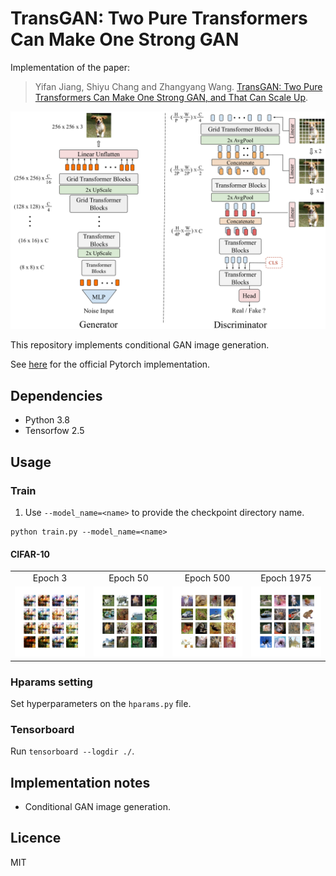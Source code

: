 # TransGAN: Two Pure Transformers Can Make One Strong GAN
Implementation of the paper:

> Yifan Jiang, Shiyu Chang and Zhangyang Wang. [TransGAN: Two Pure Transformers Can Make One
Strong GAN, and That Can Scale Up](https://arxiv.org/abs/2102.07074). 

![Architecture](./images/architecture.png)

This repository implements conditional GAN image generation.

See [here](https://github.com/VITA-Group/TransGAN) for the official Pytorch implementation.


## Dependencies
- Python 3.8
- Tensorfow 2.5


## Usage
### Train
1. Use `--model_name=<name>` to provide the checkpoint directory name. 
```
python train.py --model_name=<name> 
```

#### CIFAR-10
<table>
<tr>
<td style="text-align: center">Epoch 3</td>
<td style="text-align: center">Epoch 50</td> 
<td style="text-align: center">Epoch 500</td>
<td style="text-align: center">Epoch 1975</td> 
</tr>
<trt>
</tr>
<tr>
<td> <img src='images/0003.png'style="width: 400px;"/> </td>
<td> <img src='images/0050.png' style="width: 400px;"/> </td>
<td> <img src='images/0500.png'style="width: 400px;"/> </td>
<td> <img src='images/1975.png' style="width: 400px;"/> </td>
</tr>
</table>

### Hparams setting
Set hyperparameters on the `hparams.py` file.

### Tensorboard
Run `tensorboard --logdir ./`.


## Implementation notes
- Conditional GAN image generation.


## Licence
MIT